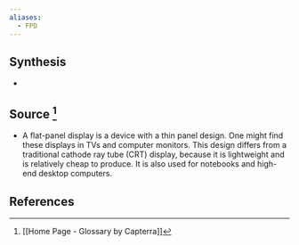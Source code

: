 ```yaml
---
aliases:
  - FPD
---
```

## Synthesis
- 
## Source [^1]
- A flat-panel display is a device with a thin panel design. One might find these displays in TVs and computer monitors. This design differs from a traditional cathode ray tube (CRT) display, because it is lightweight and is relatively cheap to produce. It is also used for notebooks and high-end desktop computers.
## References

[^1]: [[Home Page - Glossary by Capterra]]